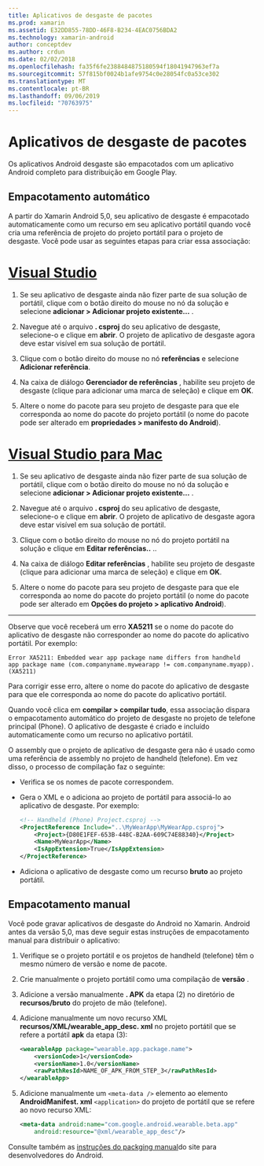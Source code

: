 ```yaml
---
title: Aplicativos de desgaste de pacotes
ms.prod: xamarin
ms.assetid: E32DD855-78DD-46F8-B234-4EAC0756BDA2
ms.technology: xamarin-android
author: conceptdev
ms.author: crdun
ms.date: 02/02/2018
ms.openlocfilehash: fa35f6fe2388484875180594f18041947963ef7a
ms.sourcegitcommit: 57f815bf0024b1afe9754c0e28054fc0a53ce302
ms.translationtype: MT
ms.contentlocale: pt-BR
ms.lasthandoff: 09/06/2019
ms.locfileid: "70763975"
---
```

# <a name="packaging-wear-apps"></a>Aplicativos de desgaste de pacotes

Os aplicativos Android desgaste são empacotados com um aplicativo Android completo para distribuição em Google Play. 

## <a name="automatic-packaging"></a>Empacotamento automático

A partir do Xamarin Android 5,0, seu aplicativo de desgaste é empacotado automaticamente como um recurso em seu aplicativo portátil quando você cria uma referência de projeto do projeto portátil para o projeto de desgaste. Você pode usar as seguintes etapas para criar essa associação: 

# <a name="visual-studiotabwindows"></a>[Visual Studio](#tab/windows)

1. Se seu aplicativo de desgaste ainda não fizer parte de sua solução de portátil, clique com o botão direito do mouse no nó da solução e selecione **adicionar > Adicionar projeto existente...** .

2. Navegue até o arquivo **. csproj** do seu aplicativo de desgaste, selecione-o e clique em **abrir**. O projeto de aplicativo de desgaste agora deve estar visível em sua solução de portátil.

3. Clique com o botão direito do mouse no nó **referências** e selecione **Adicionar referência**.

4. Na caixa de diálogo **Gerenciador de referências** , habilite seu projeto de desgaste (clique para adicionar uma marca de seleção) e clique em **OK**.

5. Altere o nome do pacote para seu projeto de desgaste para que ele corresponda ao nome do pacote do projeto portátil (o nome do pacote pode ser alterado em **propriedades > manifesto do Android**).

# <a name="visual-studio-for-mactabmacos"></a>[Visual Studio para Mac](#tab/macos)

1. Se seu aplicativo de desgaste ainda não fizer parte de sua solução de portátil, clique com o botão direito do mouse no nó da solução e selecione **adicionar > Adicionar projeto existente...** .

2. Navegue até o arquivo **. csproj** do seu aplicativo de desgaste, selecione-o e clique em **abrir**. O projeto de aplicativo de desgaste agora deve estar visível em sua solução de portátil.

3. Clique com o botão direito do mouse no nó do projeto portátil na solução e clique em **Editar referências..** ..

4. Na caixa de diálogo **Editar referências** , habilite seu projeto de desgaste (clique para adicionar uma marca de seleção) e clique em **OK**.

5. Altere o nome do pacote para seu projeto de desgaste para que ele corresponda ao nome do pacote do projeto portátil (o nome do pacote pode ser alterado em **Opções do projeto > aplicativo Android**).

-----

Observe que você receberá um erro **XA5211** se o nome do pacote do aplicativo de desgaste não corresponder ao nome do pacote do aplicativo portátil. Por exemplo:

```shell
Error XA5211: Embedded wear app package name differs from handheld 
app package name (com.companyname.mywearapp != com.companyname.myapp). (XA5211)
```

Para corrigir esse erro, altere o nome do pacote do aplicativo de desgaste para que ele corresponda ao nome do pacote do aplicativo portátil.

Quando você clica em **compilar > compilar tudo**, essa associação dispara o empacotamento automático do projeto de desgaste no projeto de telefone principal (Phone). O aplicativo de desgaste é criado e incluído automaticamente como um recurso no aplicativo portátil.

O assembly que o projeto de aplicativo de desgaste gera não é usado como uma referência de assembly no projeto de handheld (telefone). Em vez disso, o processo de compilação faz o seguinte:

- Verifica se os nomes de pacote correspondem. 

- Gera o XML e o adiciona ao projeto de portátil para associá-lo ao aplicativo de desgaste. Por exemplo: 

    ```xml
    <!-- Handheld (Phone) Project.csproj -->
    <ProjectReference Include="..\MyWearApp\MyWearApp.csproj">
        <Project>{D80E1FEF-653B-448C-B2AA-609C74E88340}</Project>
        <Name>MyWearApp</Name>
        <IsAppExtension>True</IsAppExtension>
    </ProjectReference>
    ```

- Adiciona o aplicativo de desgaste como um recurso **bruto** ao projeto portátil. 

## <a name="manual-packaging"></a>Empacotamento manual

Você pode gravar aplicativos de desgaste do Android no Xamarin. Android antes da versão 5,0, mas deve seguir estas instruções de empacotamento manual para distribuir o aplicativo: 

1. Verifique se o projeto portátil e os projetos de handheld (telefone) têm o mesmo número de versão e nome de pacote.

2. Crie manualmente o projeto portátil como uma compilação de **versão** .

3. Adicione a versão manualmente **. APK** da etapa (2) no diretório de **recursos/bruto** do projeto de mão (telefone).

4. Adicione manualmente um novo recurso XML **recursos/XML/wearable_app_desc. xml** no projeto portátil que se refere a portátil **apk** da etapa (3):

    ```xml
    <wearableApp package="wearable.app.package.name">
        <versionCode>1</versionCode>
        <versionName>1.0</versionName>
        <rawPathResId>NAME_OF_APK_FROM_STEP_3</rawPathResId>
    </wearableApp>
    ```

5. Adicione manualmente um `<meta-data />` elemento ao elemento **AndroidManifest. xml** `<application>` do projeto de portátil que se refere ao novo recurso XML:

    ```xml
    <meta-data android:name="com.google.android.wearable.beta.app"
        android:resource="@xml/wearable_app_desc"/>
    ```

Consulte também as [instruções do packging manual](https://developer.android.com/training/wearables/apps/packaging.html#PackageManually)do site para desenvolvedores do Android.
